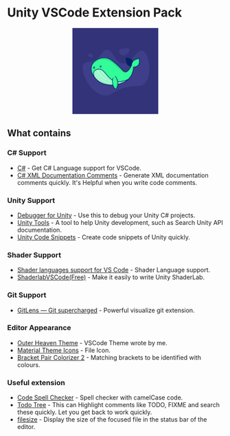 # Unity VSCode Extension Pack
<p align="center"><img width="200px" src="images/icon.png"></p>

## What contains
### C# Support
- [C#](https://marketplace.visualstudio.com/items?itemName=ms-dotnettools.csharp) - Get C# Language support for VSCode.
- [C# XML Documentation Comments](https://marketplace.visualstudio.com/items?itemName=k--kato.docomment) - Generate XML documentation comments quickly. It's Helpful when you write code comments.

### Unity Support
- [Debugger for Unity](https://marketplace.visualstudio.com/items?itemName=Unity.unity-debug) - Use this to debug your Unity C# projects.
- [Unity Tools](https://marketplace.visualstudio.com/items?itemName=Tobiah.unity-tools) - A tool to help Unity development, such as Search Unity API documentation.
- [Unity Code Snippets](https://marketplace.visualstudio.com/items?itemName=kleber-swf.unity-code-snippets) - Create code snippets of Unity quickly.

### Shader Support
- [Shader languages support for VS Code](https://marketplace.visualstudio.com/items?itemName=slevesque.shader) - Shader Language support.
- [ShaderlabVSCode(Free)](https://marketplace.visualstudio.com/items?itemName=amlovey.shaderlabvscodefree) - Make it easily to write Unity ShaderLab.

### Git Support
- [GitLens — Git supercharged](https://marketplace.visualstudio.com/items?itemName=eamodio.gitlens) - Powerful visualize git extension.

### Editor Appearance
- [Outer Heaven Theme](https://marketplace.visualstudio.com/items?itemName=Verbess.outer-heaven-theme) - VSCode Theme wrote by me.
- [Material Theme Icons](https://marketplace.visualstudio.com/items?itemName=Equinusocio.vsc-material-theme-icons) - File Icon.
- [Bracket Pair Colorizer 2](https://marketplace.visualstudio.com/items?itemName=CoenraadS.bracket-pair-colorizer-2) - Matching brackets to be identified with colours.

### Useful extension
- [Code Spell Checker](https://marketplace.visualstudio.com/items?itemName=streetsidesoftware.code-spell-checker) - Spell checker with camelCase code.
- [Todo Tree](https://marketplace.visualstudio.com/items?itemName=Gruntfuggly.todo-tree) - This can Highlight comments like TODO, FIXME and search these quickly. Let you get back to work quickly.
- [filesize](https://marketplace.visualstudio.com/items?itemName=mkxml.vscode-filesize) - Display the size of the focused file in the status bar of the editor.